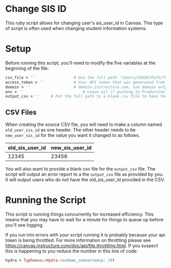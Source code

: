 # Change SIS ID

This ruby script allows for changing user's sis_user_id in Canvas. This type of script is often used when changing student information systems.

# Setup

Before running this script, you'll need to modify the five variables at the beginning of the file:

  ```ruby
  csv_file = ''     			# Use the full path '/Users/XXXXX/Path/To/File.csv' to source csv file
  access_token = ''				# Your API token that was generated from your account user
  domain = '' 					# domain.instructure.com, use domain only
  env = '' 						    # Leave nil if pushing to Production
  output_csv = ''     # Put the full path to a blank csv file to have the errors written in.
  ```
  
## CSV Files

When creating the source CSV file, you will need to make a column named `old_user_sis_id` as one header.
The other header needs to be `new_user_sis_id` for the value you want it changed to as follows.

old_sis_user_id | new_sis_user_id
--- | ---
12345 | 23456

You will also want to provide a blank csv file for the `output_csv` file. The script will output an error report to a the `output_csv` file as provided by you. It will output users who do not have the old_sis_user_id provided in the CSV.

# Running the Script

This script is running things concurrently for increased efficiency. This means that you may have to wait for a minute for things to queue up before you'll see logging.

If you run into errors with your script running it is probably because your api token is being throttled. For more information on throttling please see <https://canvas.instructure.com/doc/api/file.throttling.html>. If you suspect this is happening to you reduce the number in this line of code:

  ```ruby
  hydra = Typhoeus::Hydra.new(max_concurrency: 10)
  ```

